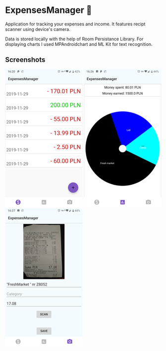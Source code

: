 # ExpensesManager 🧾

Application for tracking your expenses and income. It features recipt scanner using device's camera. 

Data is stored locally with the help of Room Persistance Library. For displaying charts I used MPAndroidchart and ML Kit for text recognition.

## Screenshots 

<img src = "ss/1.png" width="250" >    <img src = "ss/2.png" width="250" >   <img src = "ss/3.png" width="250">

